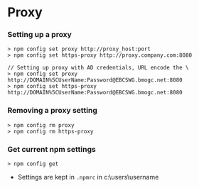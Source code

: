 # Proxy

### Setting up a proxy

```
> npm config set proxy http://proxy_host:port
> npm config set https-proxy http://proxy.company.com:8080

// Setting up proxy with AD credentials, URL encode the \
> npm config set proxy http://DOMAIN%5CUserName:Password@EBCSWG.bmogc.net:8080
> npm config set https-proxy http://DOMAIN%5CUserName:Password@EBCSWG.bmogc.net:8080

```

### Removing a proxy setting

```
> npm config rm proxy
> npm config rm https-proxy
```

### Get current npm settings

```
> npm config get
```

- Settings are kept in `.npmrc` in c:\users\username
